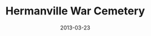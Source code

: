 ---
layout: imagepost
title: Hermanville War Cemetery
date: 2013-03-23
categories: 
- France
- Normandy
imageslug: 
- warcemetery
- graves
- statue
---